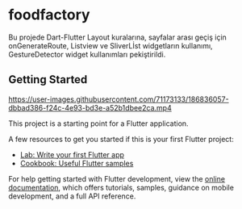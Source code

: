 # foodfactory

Bu projede Dart-Flutter Layout kuralarına, sayfalar arası geçiş için onGenerateRoute, Listview ve SliverLİst widgetların kullanımı, GestureDetector widget kullanımları pekiştirildi.



## Getting Started

https://user-images.githubusercontent.com/71173133/186836057-dbbad386-f24c-4e93-bd3e-a52b1dbee2ca.mp4



This project is a starting point for a Flutter application.

A few resources to get you started if this is your first Flutter project:

- [Lab: Write your first Flutter app](https://docs.flutter.dev/get-started/codelab)
- [Cookbook: Useful Flutter samples](https://docs.flutter.dev/cookbook)

For help getting started with Flutter development, view the
[online documentation](https://docs.flutter.dev/), which offers tutorials,
samples, guidance on mobile development, and a full API reference.
